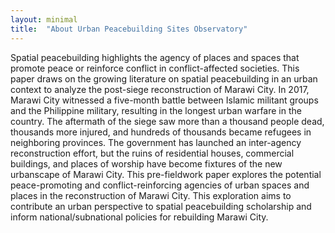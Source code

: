 ```yaml
---
layout: minimal
title:  "About Urban Peacebuilding Sites Observatory"
---
```


Spatial peacebuilding highlights the agency of places and spaces that promote peace or reinforce conflict in conflict-affected societies. This paper draws on the growing literature on spatial peacebuilding in an urban context to analyze the post-siege reconstruction of Marawi City. In 2017, Marawi City witnessed a five-month battle between Islamic militant groups and the Philippine military, resulting in the longest urban warfare in the country. The aftermath of the siege saw more than a thousand people dead, thousands more injured, and hundreds of thousands became refugees in neighboring provinces. The government has launched an inter-agency reconstruction effort, but the ruins of residential houses, commercial buildings, and places of worship have become fixtures of the new urbanscape of Marawi City. This pre-fieldwork paper explores the potential peace-promoting and conflict-reinforcing agencies of urban spaces and places in the reconstruction of Marawi City. This exploration aims to contribute an urban perspective to spatial peacebuilding scholarship and inform national/subnational policies for rebuilding Marawi City.
